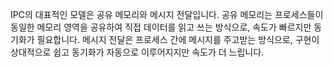 IPC의 대표적인 모델은 공유 메모리와 메시지 전달입니다. 공유 메모리는 프로세스들이 동일한 메모리 영역을 공유하여 직접 데이터를 읽고 쓰는 방식으로, 속도가 빠르지만 동기화가 필요합니다. 메시지 전달은 프로세스 간에 메시지를 주고받는 방식으로, 구현이 상대적으로 쉽고 동기화가 자동으로 이루어지지만 속도가 더 느립니다.
